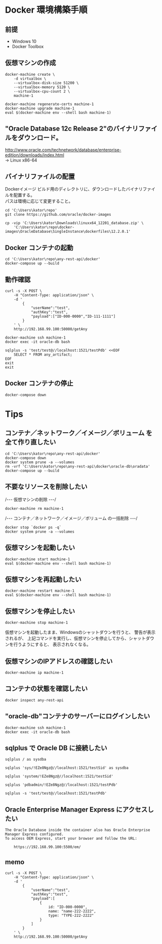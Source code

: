 # Docker 環境構築手順
## 前提
* Windows 10
* Docker Toolbox
    
## 仮想マシンの作成
```shell script
docker-machine create \
    -d virtualbox \
    --virtualbox-disk-size 51200 \
    --virtualbox-memory 5120 \
    --virtualbox-cpu-count 2 \
    machine-1
    
docker-machine regenerate-certs machine-1
docker-machine upgrade machine-1
eval $(docker-machine env --shell bash machine-1)
```

## "Oracle Database 12c Release 2"のバイナリファイルをダウンロード。
http://www.oracle.com/technetwork/database/enterprise-edition/downloads/index.html  
-> Linux x86-64

## バイナリファイルの配置
Dockerイメージ ビルド用のディレクトリに、ダウンロードしたバイナリファイルを配置する。  
パスは環境に応じて変更すること。  

```shell script
cd 'C:\Users\kator\repo'
git clone https://github.com/oracle/docker-images

cp -vip 'C:\Users\kator\Downloads\linuxx64_12201_database.zip' \
    'C:\Users\kator\repo\docker-images\OracleDatabase\SingleInstance\dockerfiles\12.2.0.1'
```

## Docker コンテナの起動
```shell script
cd 'C:\Users\kator\repo\any-rest-api\docker'
docker-compose up --build
```
## 動作確認
```shell script
curl -s -X POST \
    -H "Content-Type: application/json" \
    -d '
        {
            "userName":"test",
            "authKey":"test",
            "payload":["ID-000-0000","ID-111-1111"]
        }
    ' \
    http://192.168.99.100:50000/getAny
```
```shell script
docker-machine ssh machine-1
docker exec -it oracle-db bash

sqlplus -s 'test/test@//localhost:1521/testPdb' <<EOF
    SELECT * FROM any_artifact;
EOF
exit
exit
```

## Docker コンテナの停止
```shell script
docker-compose down
```

# Tips
## コンテナ／ネットワーク／イメージ／ボリューム を全て作り直したい
```shell script
cd 'C:\Users\kator\repo\any-rest-api\docker'
docker-compose down
docker system prune -a --volumes
rm -vrf 'C:\Users\kator\repo\any-rest-api\docker\oracle-db\oradata'
docker-compose up --build
```
  
## 不要なリソースを削除したい
/--- 仮想マシンの削除 ---/
```shell script
docker-machine rm machine-1
```
/--- コンテナ／ネットワーク／イメージ／ボリューム の一括削除 ---/
```shell script
docker stop `docker ps -q`
docker system prune -a --volumes
```

## 仮想マシンを起動したい
```shell script
docker-machine start machine-1
eval $(docker-machine env --shell bash machine-1)
```

## 仮想マシンを再起動したい
```shell script
docker-machine restart machine-1
eval $(docker-machine env --shell bash machine-1)
```

## 仮想マシンを停止したい
```shell script
docker-machine stop machine-1
```
仮想マシンを起動したまま、Windowsのシャットダウンを行うと、 警告が表示されるが、
上記コマンドを実行し、仮想マシンを停止してから、シャットダウンを行うようにすると、 表示されなくなる。

## 仮想マシンのIPアドレスの確認したい
```shell script
docker-machine ip machine-1
```
  
## コンテナの状態を確認したい
```shell script
docker inspect any-rest-api
```
  
## "oracle-db"コンテナのサーバーにログインしたい
```shell script
docker-machine ssh machine-1
docker exec -it oracle-db bash
```
  
## sqlplus で Oracle DB に接続したい
```shell script
sqlplus / as sysdba
```
```shell script
sqlplus 'sys/!EZe8Ngz@//localhost:1521/testSid' as sysdba
```
```shell script
sqlplus 'system/!EZe8Ngz@//localhost:1521/testSid'
```
```shell script
sqlplus 'pdbadmin/!EZe8Ngz@//localhost:1521/testPdb'
```
```shell script
sqlplus -s 'test/test@//localhost:1521/testPdb'
```

## Oracle Enterprise Manager Express にアクセスしたい
```text
The Oracle Database inside the container also has Oracle Enterprise Manager Express configured. 
To access OEM Express, start your browser and follow the URL:

	https://192.168.99.100:5500/em/
```

## memo
```shell script
curl -s -X POST \
    -H "Content-Type: application/json" \
    -d '
        {
            "userName":"test",
            "authKey":"test",
            "payload":[
                {
                    id: "ID-000-0000",
                    name: "name-222-2222",
                    type: "TYPE-222-2222"
                }
            ]
        }
    ' \
    http://192.168.99.100:50000/getAny
```
